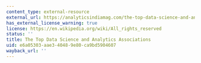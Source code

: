 ```yaml
---
content_type: external-resource
external_url: https://analyticsindiamag.com/the-top-data-science-and-analytics-associations/
has_external_license_warning: true
license: https://en.wikipedia.org/wiki/All_rights_reserved
status: ''
title: The Top Data Science and Analytics Associations
uid: e6a05303-aae3-4048-9e80-ca9bd5904607
wayback_url: ''
---
```

